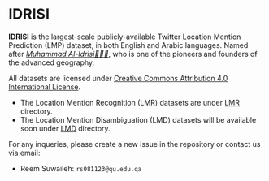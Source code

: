 # IDRISI
**IDRISI** is the largest-scale publicly-available Twitter Location Mention Prediction (LMP) dataset, in both English and Arabic languages. Named after [_Muhammad Al-Idrisi👳🏻‍♂️_](https://en.wikipedia.org/wiki/Muhammad_al-Idrisi), who is one of the pioneers and founders of the advanced geography. 

All datasets are licensed under [Creative Commons Attribution 4.0 International License](https://creativecommons.org/licenses/by/4.0/legalcode).

- The Location Mention Recognition (LMR) datasets are under [LMR](https://github.com/rsuwaileh/IDRISI/tree/main/LMR) directory.
- The Location Mention Disambiguation (LMD) datasets will be available soon under [LMD](https://github.com/rsuwaileh/IDRISI/tree/main/LMD) directory.

For any inqueries, please create a new issue in the repository or contact us via email:
- Reem Suwaileh: `rs081123@qu.edu.qa`
